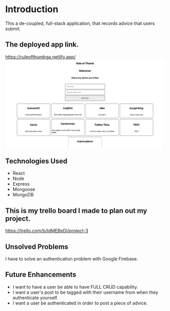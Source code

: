 # Introduction
This a de-coupled, full-stack application, that records advice that users submit.
## The deployed app link.
https://ruleofthumbga.netlify.app/
![Live Server Screenshot](./img/Dashboard.jpeg)
## Technologies Used
- React
- Node 
- Express 
- Mongoose 
- MongoDB
## This is my trello board I made to plan out my project. 
https://trello.com/b/IdMEBeDi/project-3
## Unsolved Problems
I have to solve an authentication problem with Google Firebase.
## Future Enhancements
- I want to have a user be able to have FULL CRUD capability. 
- I want a user's post to be tagged with their username from when they authenticate yourself.
- I want a user be authenticated in order to post a piece of advice.